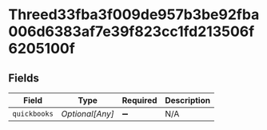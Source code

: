 # Threed33fba3f009de957b3be92fba006d6383af7e39f823cc1fd213506f6205100f


## Fields

| Field              | Type               | Required           | Description        |
| ------------------ | ------------------ | ------------------ | ------------------ |
| `quickbooks`       | *Optional[Any]*    | :heavy_minus_sign: | N/A                |